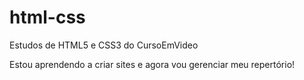 # html-css
 Estudos de HTML5 e CSS3 do CursoEmVideo

Estou aprendendo a criar sites e agora vou gerenciar meu repertório!
